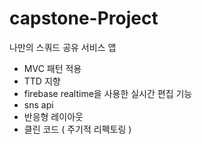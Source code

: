 # capstone-Project
  나만의 스쿼드 공유 서비스 앱

  - MVC 패턴 적용
  - TTD 지향
  - firebase realtime을 사용한 실시간 편집 기능
  - sns api
  - 반응형 레이아웃
  - 클린 코드 ( 주기적 리펙토링 )
